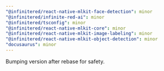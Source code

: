 ```yaml
---
"@infinitered/react-native-mlkit-face-detection": minor
"@infinitered/infinite-red-ai": minor
"@infinitered/tsconfig": minor
"@infinitered/react-native-mlkit-core": minor
"@infinitered/react-native-mlkit-image-labeling": minor
"@infinitered/react-native-mlkit-object-detection": minor
"docusaurus": minor
---
```


Bumping version after rebase for safety.
